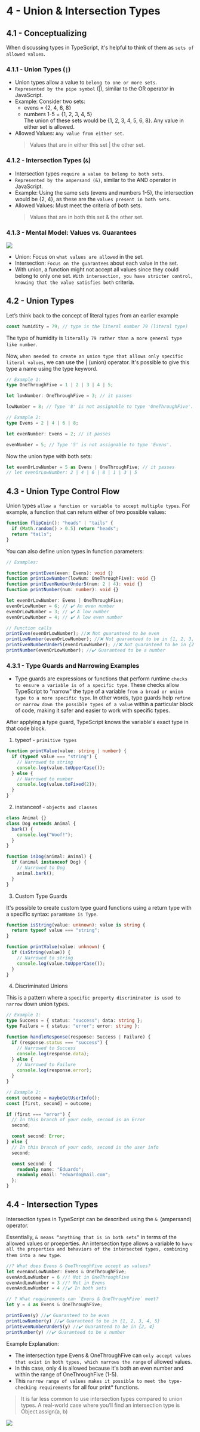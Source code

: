 # 4 - Union & Intersection Types

## 4.1 - Conceptualizing

When discussing types in TypeScript, it's helpful to think of them as `sets of allowed values`.

### 4.1.1 - Union Types (`|`)

- Union types allow a value to `belong to one or more sets`.
- `Represented by the pipe symbol` (|), similar to the OR operator in JavaScript.
- Example: Consider two sets:
  - evens = {2, 4, 6, 8}
  - numbers 1-5 = {1, 2, 3, 4, 5}  
    The union of these sets would be {1, 2, 3, 4, 5, 6, 8}. Any value in either set is allowed.
- Allowed Values: `Any value from either set`.
  > Values that are in either this set | the other set.

### 4.1.2 - Intersection Types (`&`)

- Intersection types `require a value to belong to both sets`.
- `Represented by the ampersand (&)`, similar to the AND operator in JavaScript.
- Example: Using the same sets (evens and numbers 1-5), the intersection would be {2, 4}, as these are the `values present in both sets`.
- Allowed Values: Must meet the criteria of both sets.
  > Values that are in both this set & the other set.

### 4.1.3 - Mental Model: Values vs. Guarantees

![](https://www.typescript-training.com/static/e0631284ba90dde4a2757980407264fd/2c95d/union-intersection-preview.png)

- Union: Focus on `what values are allowed` in the set.
- Intersection: `Focus on the guarantees` about each value in the set.
- With union, a function might not accept all values since they could belong to only one set. `With intersection, you have stricter control, knowing that the value satisfies both` criteria.

## 4.2 - Union Types

Let’s think back to the concept of literal types from an earlier example

```ts
const humidity = 79; // type is the literal number 79 (literal type)
```

The type of humidity is `literally 79 rather than a more general type like number`.

Now, `when needed to create an union type that allows only specific literal values`, we can use the | (union) operator. It's possible to give this type a name using the type keyword.

```ts
// Example 1:
type OneThroughFive = 1 | 2 | 3 | 4 | 5;

let lowNumber: OneThroughFive = 3; // it passes

lowNumber = 8; // Type '8' is not assignable to type 'OneThroughFive'.
```

```ts
// Example 2:
type Evens = 2 | 4 | 6 | 8;

let evenNumber: Evens = 2; // it passes

evenNumber = 5; // Type '5' is not assignable to type 'Evens'.
```

Now the union type with both sets:

```ts
let evenOrLowNumber = 5 as Evens | OneThroughFive; // it passes
// let evenOrLowNumber: 2 | 4 | 6 | 8 | 1 | 3 | 5
```

## 4.3 - Union Type Control Flow

Union types `allow a function or variable to accept multiple types`. For example, a function that can return either of two possible values:

```ts
function flipCoin(): "heads" | "tails" {
  if (Math.random() > 0.5) return "heads";
  return "tails";
}
```

You can also define union types in function parameters:

```ts
// Examples:

function printEven(even: Evens): void {}
function printLowNumber(lowNum: OneThroughFive): void {}
function printEvenNumberUnder5(num: 2 | 4): void {}
function printNumber(num: number): void {}

let evenOrLowNumber: Evens | OneThroughFive;
evenOrLowNumber = 6; // ✔️ An even number
evenOrLowNumber = 3; // ✔️ A low number
evenOrLowNumber = 4; // ✔️ A low even number

// Function calls
printEven(evenOrLowNumber); //❌ Not guaranteed to be even
printLowNumber(evenOrLowNumber); //❌ Not guaranteed to be in {1, 2, 3, 4, 5}
printEvenNumberUnder5(evenOrLowNumber); //❌ Not guaranteed to be in {2, 4}
printNumber(evenOrLowNumber); //✔️ Guaranteed to be a number
```

### 4.3.1 - Type Guards and Narrowing Examples

- Type guards are expressions or functions that perform runtime `checks to ensure a variable is of a specific type`. These checks allow TypeScript to "narrow" the type of a variable `from a broad or union type to a more specific type`. In other words, type guards help `refine or narrow down the possible types of a value` within a particular block of code, making it safer and easier to work with specific types.

After applying a type guard, TypeScript knows the variable's exact type in that code block.


1. typeof - `primitive types`

```ts
function printValue(value: string | number) {
  if (typeof value === "string") {
    // Narrowed to string
    console.log(value.toUpperCase());
  } else {
    // Narrowed to number
    console.log(value.toFixed(2));
  }
}
```

2. instanceof - `objects and classes`

```ts
class Animal {}
class Dog extends Animal {
  bark() {
    console.log("Woof!");
  }
}

function isDog(animal: Animal) {
  if (animal instanceof Dog) {
    // Narrowed to Dog
    animal.bark();
  }
}
```

3. Custom Type Guards

It's possible to create custom type guard functions using a return type with a specific syntax: `paramName is Type`.

```ts
function isString(value: unknown): value is string {
  return typeof value === "string";
}

function printValue(value: unknown) {
  if (isString(value)) {
    // Narrowed to string
    console.log(value.toUpperCase());
  }
}
```

4. Discriminated Unions

This is a pattern where a `specific property discriminator is used to narrow` down union types.

```ts
// Example 1:
type Success = { status: "success"; data: string };
type Failure = { status: "error"; error: string };

function handleResponse(response: Success | Failure) {
  if (response.status === "success") {
    // Narrowed to Success
    console.log(response.data);
  } else {
    // Narrowed to Failure
    console.log(response.error);
  }
}
```

```ts
// Example 2:
const outcome = maybeGetUserInfo();
const [first, second] = outcome;

if (first === "error") {
  // In this branch of your code, second is an Error
  second;

  const second: Error;
} else {
  // In this branch of your code, second is the user info
  second;

  const second: {
    readonly name: "Eduardo";
    readonly email: "eduardo@mail.com";
  };
}
```

## 4.4 - Intersection Types

Intersection types in TypeScript can be described using the `& `(ampersand) operator.

Essentially, `& means “anything that is in both sets”` in terms of the allowed values or proeperties. An intersection type allows a variable to `have all the properties and behaviors of the intersected types, combining them into a new type`.


```ts
//? What does Evens & OneThroughFive accept as values?
let evenAndLowNumber: Evens & OneThroughFive;
evenAndLowNumber = 6 //! Not in OneThroughFive
evenAndLowNumber = 3 //! Not in Evens
evenAndLowNumber = 4 //✔️ In both sets

// ? What requirements can `Evens & OneThroughFive` meet?
let y = 4 as Evens & OneThroughFive;

printEven(y) //✔️ Guaranteed to be even
printLowNumber(y) //✔️ Guaranteed to be in {1, 2, 3, 4, 5}
printEvenNumberUnder5(y) //✔️ Guaranteed to be in {2, 4}
printNumber(y) //✔️ Guaranteed to be a number
```

Example Explanation: 

- The intersection type Evens & OneThroughFive can `only accept values that exist in both types, which narrows the range` of allowed values.
- In this case, only 4 is allowed because it's both an even number and within the range of OneThroughFive (1-5).
- This `narrow range of values makes it possible to meet the type-checking requirements` for all four print* functions.

> It is far less common to use intersection types compared to union types. A real-world case where you’ll find an intersection type is Object.assign(a, b)

![](https://www.typescript-training.com/static/f5b98613da631a763ff3d796c9a64c80/26a94/union-intersection.png)
